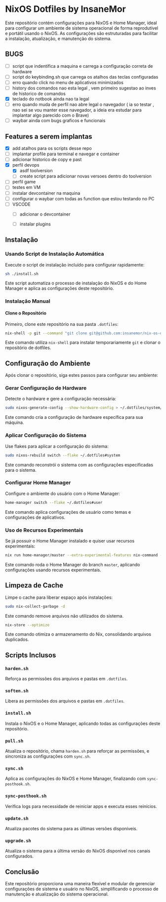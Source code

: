 # NixOS Dotfiles by InsaneMor

Este repositório contém configurações para NixOS e Home Manager, ideal para configurar um ambiente de sistema operacional de forma reprodutível e portátil usando o NixOS. As configurações são estruturadas para facilitar a instalação, atualização, e manutenção do sistema.

## BUGS

- [ ] script que indentifica a maquina e carrega a configuração correta de hardware
- [ ] script do keybinding.sh que carrega os atalhos das teclas configuradas
- [ ] erro quando click no menu de aplicativos minimizados
- [ ] history dos comandos nao esta legal , vem primeiro sugestao ao inves de historico de comandos
- [X] teclado do notbook ainda nao ta legal
- [ ] erro quando muda de perfil nao abre legal o navegador ( ia so testar , nao sei se vou manter esse navegador, a ideia era estudar para implantar algo parecido com o Brave)
- [ ] waybar ainda com bugs graficos e funcionais

## Features a serem implantas

- [X] add atalhos para os scripts desse repo
- [ ] implantar profile para terminal e navegar e container 
- [ ] adicionar historico de copy e past 
- [X] perfil devops
  - [X] asdf toolversion
  - [ ] create script para adicionar novas versoes dentro do toolversion
- [ ] perfil game
- [ ] testes em VM
- [ ] instalar devcontainer na maquina
- [ ] configurar o waybar com todas as function que estou testando no PC
- [ ] VSCODE
  - [ ] adicionar o devcontainer
  - [ ] instalar plugins
        

## Instalação

### Usando Script de Instalação Automática

Execute o script de instalação incluído para configurar rapidamente:

```bash
sh ./install.sh
```

Este script automatiza o processo de instalação do NixOS e do Home Manager e aplica as configurações deste repositório.

### Instalação Manual

#### Clone o Repositório

Primeiro, clone este repositório na sua pasta `.dotfiles`:

```bash
nix-shell -p git --command "git clone git@github.com:insanemor/nix-os-dotfiles.git ~/.dotfiles"
```

Este comando utiliza `nix-shell` para instalar temporariamente `git` e clonar o repositório de dotfiles.

## Configuração do Ambiente

Após clonar o repositório, siga estes passos para configurar seu ambiente:

### Gerar Configuração de Hardware

Detecte o hardware e gere a configuração necessária:

```bash
sudo nixos-generate-config --show-hardware-config > ~/.dotfiles/system/hardware-configuration.nix
```

Este comando cria a configuração de hardware específica para sua máquina.

### Aplicar Configuração do Sistema

Use flakes para aplicar a configuração do sistema:

```bash
sudo nixos-rebuild switch --flake ~/.dotfiles#system
```

Este comando reconstrói o sistema com as configurações especificadas para o sistema.

### Configurar Home Manager

Configure o ambiente do usuário com o Home Manager:

```bash
home-manager switch --flake ~/.dotfiles#user
```

Este comando aplica configurações de usuário como temas e configurações de aplicativos.

### Uso de Recursos Experimentais

Se já possuir o Home Manager instalado e quiser usar recursos experimentais:

```bash
nix run home-manager/master --extra-experimental-features nix-command --extra-experimental-features flakes -- switch --flake ~/.dotfiles#user;
```

Este comando roda o Home Manager do branch `master`, aplicando configurações usando recursos experimentais.

## Limpeza de Cache

Limpe o cache para liberar espaço após instalações:

```bash
sudo nix-collect-garbage -d
```

Este comando remove arquivos não utilizados do sistema.

```bash
nix-store --optimize
```

Este comando otimiza o armazenamento do Nix, consolidando arquivos duplicados.

## Scripts Inclusos

### `harden.sh`

Reforça as permissões dos arquivos e pastas em `.dotfiles`.

### `soften.sh`

Libera as permissões dos arquivos e pastas em `.dotfiles`.

### `install.sh`

Instala o NixOS e o Home Manager, aplicando todas as configurações deste repositório.

### `pull.sh`

Atualiza o repositório, chama `harden.sh` para reforçar as permissões, e sincroniza as configurações com `sync.sh`.

### `sync.sh`

Aplica as configurações do NixOS e Home Manager, finalizando com `sync-posthook.sh`.

### `sync-posthook.sh`

Verifica logs para necessidade de reiniciar apps e executa esses reinícios.

### `update.sh`

Atualiza pacotes do sistema para as últimas versões disponíveis.

### `upgrade.sh`

Atualiza o sistema para a última versão do NixOS disponível nos canais configurados.

## Conclusão

Este repositório proporciona uma maneira flexível e modular de gerenciar configurações de sistema e usuário no NixOS, simplificando o processo de manutenção e atualização do sistema operacional.
